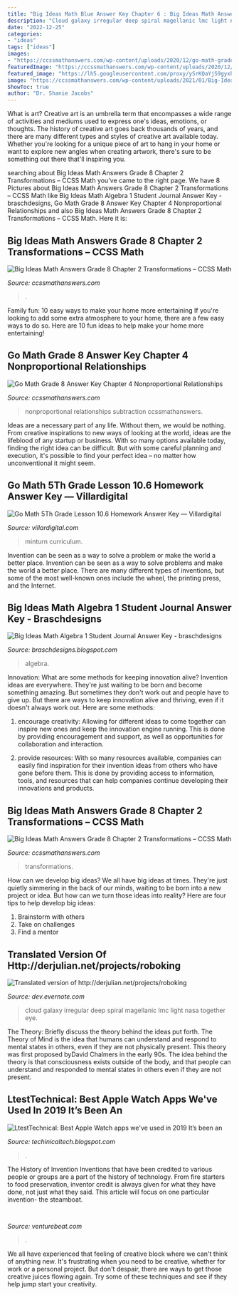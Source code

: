 ```yaml
---
title: "Big Ideas Math Blue Answer Key Chapter 6 : Big Ideas Math Answers Grade 8 Chapter 2 Transformations – Ccss Math"
description: "Cloud galaxy irregular deep spiral magellanic lmc light nasa together eye"
date: "2022-12-25"
categories:
- "ideas"
tags: ["ideas"]
images:
- "https://ccssmathanswers.com/wp-content/uploads/2020/12/go-math-grade-8-chapter-4-nonproportional-relationships-answer-key-1024x576.jpeg"
featuredImage: "https://ccssmathanswers.com/wp-content/uploads/2020/12/go-math-grade-8-chapter-4-nonproportional-relationships-answer-key-1024x576.jpeg"
featured_image: "https://lh5.googleusercontent.com/proxy/ySrKQaYjS9gyxh2LConac_MYYrkvyv99GhyQxVgDM9BghxFyJWdhKaaCnlq7_YRFvAjaE0W3Xm9NYb787dQylNm0D_PfdJZh3_w3sNhGYA=w1200-h630-p-k-no-nu"
image: "https://ccssmathanswers.com/wp-content/uploads/2021/01/Big-Ideas-Math-Solutions-Grade-8-Chapter-2-Transformations-67.png"
ShowToc: true
author: "Dr. Shanie Jacobs"
---
```



What is art?
Creative art is an umbrella term that encompasses a wide range of activities and mediums used to express one's ideas, emotions, or thoughts. The history of creative art goes back thousands of years, and there are many different types and styles of creative art available today. Whether you're looking for a unique piece of art to hang in your home or want to explore new angles when creating artwork, there's sure to be something out there that'll inspiring you.

	

		
searching about Big Ideas Math Answers Grade 8 Chapter 2 Transformations – CCSS Math you've came to the right page. We have 8 Pictures about Big Ideas Math Answers Grade 8 Chapter 2 Transformations – CCSS Math like Big Ideas Math Algebra 1 Student Journal Answer Key - braschdesigns, Go Math Grade 8 Answer Key Chapter 4 Nonproportional Relationships and also Big Ideas Math Answers Grade 8 Chapter 2 Transformations – CCSS Math. Here it is:
		
    
## Big Ideas Math Answers Grade 8 Chapter 2 Transformations – CCSS Math

<img loading=lazy src="https://ccssmathanswers.com/wp-content/uploads/2021/01/BIm-Grade-8-Chapter-2-Answers-img_46.png" onerror="this.onerror=null;this.src='https://tse4.mm.bing.net/th?id=OIP.IwVV9nlTgnBBE5Zi0RZsAgHaG1&amp;pid=15.1';" alt="Big Ideas Math Answers Grade 8 Chapter 2 Transformations – CCSS Math">

_Source: ccssmathanswers.com_

>. 

	

Family fun: 10 easy ways to make your home more entertaining
If you're looking to add some extra atmosphere to your home, there are a few easy ways to do so. Here are 10 fun ideas to help make your home more entertaining!

    
## Go Math Grade 8 Answer Key Chapter 4 Nonproportional Relationships

<img loading=lazy src="https://ccssmathanswers.com/wp-content/uploads/2020/12/go-math-grade-8-chapter-4-nonproportional-relationships-answer-key-1024x576.jpeg" onerror="this.onerror=null;this.src='https://tse4.mm.bing.net/th?id=OIP.595-EDzJBGgdyhov_Mv8PgHaEK&amp;pid=15.1';" alt="Go Math Grade 8 Answer Key Chapter 4 Nonproportional Relationships">

_Source: ccssmathanswers.com_

>nonproportional relationships subtraction ccssmathanswers. 

	

Ideas are a necessary part of any life. Without them, we would be nothing. From creative inspirations to new ways of looking at the world, ideas are the lifeblood of any startup or business. With so many options available today, finding the right idea can be difficult. But with some careful planning and execution, it's possible to find your perfect idea – no matter how unconventional it might seem.

    
## Go Math 5Th Grade Lesson 10.6 Homework Answer Key — Villardigital

<img loading=lazy src="https://i0.wp.com/minturn.files.wordpress.com/2015/03/img_0277.jpg?w=604" onerror="this.onerror=null;this.src='https://tse2.mm.bing.net/th?id=OIP.2GeVzC2NpWH0ffvvW3Ob9AHaJ3&amp;pid=15.1';" alt="Go Math 5Th Grade Lesson 10.6 Homework Answer Key — Villardigital">

_Source: villardigital.com_

>minturn curriculum. 

	

Invention can be seen as a way to solve a problem or make the world a better place.
Invention can be seen as a way to solve problems and make the world a better place. There are many different types of inventions, but some of the most well-known ones include the wheel, the printing press, and the Internet.

    
## Big Ideas Math Algebra 1 Student Journal Answer Key - Braschdesigns

<img loading=lazy src="https://imgv2-2-f.scribdassets.com/img/document/240309241/original/c8547f1f1b/1568136594?v=1" onerror="this.onerror=null;this.src='https://tse4.mm.bing.net/th?id=OIP.aG6ZhiYvZNqO58wHyaTu2gHaJ4&amp;pid=15.1';" alt="Big Ideas Math Algebra 1 Student Journal Answer Key - braschdesigns">

_Source: braschdesigns.blogspot.com_

>algebra. 

	

Innovation: What are some methods for keeping innovation alive?
Invention ideas are everywhere. They're just waiting to be born and become something amazing. But sometimes they don't work out and people have to give up. But there are ways to keep innovation alive and thriving, even if it doesn't always work out. Here are some methods:
1. encourage creativity: Allowing for different ideas to come together can inspire new ones and keep the innovation engine running. This is done by providing encouragement and support, as well as opportunities for collaboration and interaction.

2. provide resources: With so many resources available, companies can easily find inspiration for their invention ideas from others who have gone before them. This is done by providing access to information, tools, and resources that can help companies continue developing their innovations and products.


    
## Big Ideas Math Answers Grade 8 Chapter 2 Transformations – CCSS Math

<img loading=lazy src="https://ccssmathanswers.com/wp-content/uploads/2021/01/Big-Ideas-Math-Solutions-Grade-8-Chapter-2-Transformations-67.png" onerror="this.onerror=null;this.src='https://tse3.mm.bing.net/th?id=OIP.6VoAsWP7ljMJoPgzzpAUggAAAA&amp;pid=15.1';" alt="Big Ideas Math Answers Grade 8 Chapter 2 Transformations – CCSS Math">

_Source: ccssmathanswers.com_

>transformations. 

	

How can we develop big ideas?
We all have big ideas at times. They're just quietly simmering in the back of our minds, waiting to be born into a new project or idea. But how can we turn those ideas into reality? Here are four tips to help develop big ideas: 
1. Brainstorm with others 
2. Take on challenges 
3. Find a mentor 

    
## Translated Version Of Http://derjulian.net/projects/roboking

<img loading=lazy src="http://apod.nasa.gov/apod/image/0804/lmcdeepwide_beletsky_big.jpg" onerror="this.onerror=null;this.src='https://tse1.mm.bing.net/th?id=OIP.0fKr5t_z30wWKlO-XLguEgHaE8&amp;pid=15.1';" alt="Translated version of http://derjulian.net/projects/roboking">

_Source: dev.evernote.com_

>cloud galaxy irregular deep spiral magellanic lmc light nasa together eye. 

	

The Theory: Briefly discuss the theory behind the ideas put forth.
The Theory of Mind is the idea that humans can understand and respond to mental states in others, even if they are not physically present. This theory was first proposed byDavid Chalmers in the early 90s. The idea behind the theory is that consciousness exists outside of the body, and that people can understand and responded to mental states in others even if they are not present.

    
## LtestTechnical: Best Apple Watch Apps We&#039;ve Used In 2019 It’s Been An

<img loading=lazy src="https://lh5.googleusercontent.com/proxy/ySrKQaYjS9gyxh2LConac_MYYrkvyv99GhyQxVgDM9BghxFyJWdhKaaCnlq7_YRFvAjaE0W3Xm9NYb787dQylNm0D_PfdJZh3_w3sNhGYA=w1200-h630-p-k-no-nu" onerror="this.onerror=null;this.src='https://tse2.mm.bing.net/th?id=OIP.RpA6hGS32hc2VIVNEvtmXwHaEK&amp;pid=15.1';" alt="LtestTechnical: Best Apple Watch apps we&#039;ve used in 2019 It’s been an">

_Source: techinicaltech.blogspot.com_

>. 

	

The History of Invention
Inventions that have been credited to various people or groups are a part of the history of technology. From fire starters to food preservation, inventor credit is always given for what they have done, not just what they said. This article will focus on one particular invention- the steamboat.

    
## 

<img loading=lazy src="https://venturebeat.com/wp-content/uploads/2018/09/IMG_20180903_102707-1.jpg?w=757" onerror="this.onerror=null;this.src='https://tse3.mm.bing.net/th?id=OIP.Dnhhdm2edEw4m6F1HTB_ZgHaF3&amp;pid=15.1';" alt="">

_Source: venturebeat.com_

>. 

	

We all have experienced that feeling of creative block where we can't think of anything new. It's frustrating when you need to be creative, whether for work or a personal project. But don't despair, there are ways to get those creative juices flowing again. Try some of these techniques and see if they help jump start your creativity.

